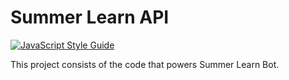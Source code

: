 Summer Learn API
===
[![JavaScript Style Guide](https://img.shields.io/badge/code_style-standard-brightgreen.svg)](https://standardjs.com)

This project consists of the code that powers Summer Learn Bot.
